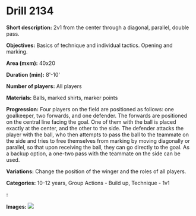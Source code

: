 # Drill 2134

**Short description:**
2v1 from the center through a diagonal, parallel, double pass.

**Objectives:**
Basics of technique and individual tactics. Opening and marking.

**Area (mxm):**
40x20

**Duration (min):**
8'-10'

**Number of players:**
All players

**Materials:**
Balls, marked shirts, marker points

**Progression:**
Four players on the field are positioned as follows: one goalkeeper, two forwards, and one defender. The forwards are positioned on the central line facing the goal. One of them with the ball is placed exactly at the center, and the other to the side. The defender attacks the player with the ball, who then attempts to pass the ball to the teammate on the side and tries to free themselves from marking by moving diagonally or parallel, so that upon receiving the ball, they can go directly to the goal. As a backup option, a one-two pass with the teammate on the side can be used.

**Variations:**
Change the position of the winger and the roles of all players.

**Categories:**
10-12 years, Group Actions - Build up, Technique - 1v1

**:**


**Images:**
![](https://www.coachingfutsal.com/\images\850ad7b7-d1cd-43f1-b79e-215f9c272d9a_287.png)

